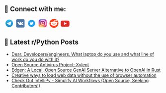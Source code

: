 ## 🔎 Connect with me:
[<img src="https://github.com/bullbesh/bullbesh/blob/main/images/Telegram.png" width="32" height="32" />](https://t.me/bullbesh)
[<img src="https://github.com/bullbesh/bullbesh/blob/main/images/VK.png" width="32" height="32" />](https://vk.com/bullbesh)
[<img src="https://github.com/bullbesh/bullbesh/blob/main/images/Twitter.png" width="32" height="32" />](https://twitter.com/bullbesh1)
[<img src="https://github.com/bullbesh/bullbesh/blob/main/images/Instagram.png" width="32" height="32" />](https://www.instagram.com/bullbesh)
[<img src="https://github.com/bullbesh/bullbesh/blob/main/images/Reddit.png" width="32" height="32" />](https://www.reddit.com/user/bullbesh)
[<img src="https://github.com/bullbesh/bullbesh/blob/main/images/YouTube.png" width="32" height="32" />](https://www.youtube.com/channel/UCtfjRs6uzgq5mfm8S06WTcg)

## 📕 Latest r/Python Posts
<!-- BLOG-POST-LIST:START -->
- [Dear, Developers/engineers, What laptop do you use and what line of work do you do with it?](https://www.reddit.com/r/Python/comments/1akiqhs/dear_developersengineers_what_laptop_do_you_use/)
- [Open Source Antivirus Project: Xylent](https://www.reddit.com/r/Python/comments/1akgy5l/open_source_antivirus_project_xylent/)
- [Edgen: A Local, Open Source GenAI Server Alternative to OpenAI in Rust](https://www.reddit.com/r/Python/comments/1akgrql/edgen_a_local_open_source_genai_server/)
- [Creative ways to load web data without the use of browser automation](https://www.reddit.com/r/Python/comments/1akd9x3/creative_ways_to_load_web_data_without_the_use_of/)
- [Check Out IntelliPy - Simplify AI Workflows &lpar;Open Source, Seeking Contributors!&rpar;](https://www.reddit.com/r/Python/comments/1akcisw/check_out_intellipy_simplify_ai_workflows_open/)
<!-- BLOG-POST-LIST:END -->

